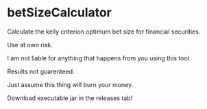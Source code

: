 # betSizeCalculator
Calculate the kelly criterion optimum bet size for financial securities.

Use at own risk.

I am not liable for anything that happens from you using this tool.

Results not guarenteed. 

Just assume this thing will burn your money. 

Download executable jar in the releases tab!
